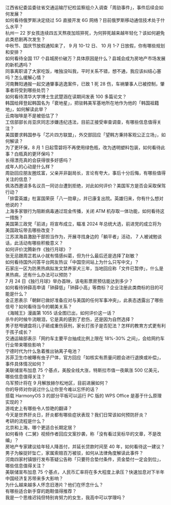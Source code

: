 江西省纪委监委驻省交通运输厅纪检监察组介入调查「周劼事件」，事件后续会如何发展？  
如何看待俄罗斯决定绕过 5G 直接开发 6G 网络？目前俄罗斯移动通信技术处于什么水平？  
杭州一 22 岁女孩连续四五天熬夜加班猝死，为何猝死越来越年轻化？该如何避免此类悲剧再次发生？  
中秋节、国庆节放假通知来了， 9 月 10-12 日、 10 月 1-7 日放假，你有哪些规划和安排？  
如何看待全国 117 个县城房价破万？具体原因是什么？县城会成为房地产市场发展的新机遇吗？  
同事离职请了大家吃饭，唯独没叫我，平时关系不错，想不通，我应该纠结心塞吗？怎么缓解心情？  
河南舞阳通报一起交通肇事逃逸案件，已致 1 死 28 伤，车祸肇事人已被控制，肇事者将受到哪些处罚？  
如何看待清华大学博士生武楚涵在读期间发表 100 多篇论文？  
韩国给拜登起韩国名为「裵地星」，把驻韩美军基地所在地作为他的「韩国祖籍地」，如何解读此举？  
云南咖啡是不是被低估了？  
工信部部长肖亚庆同志涉嫌违纪违法，目前正接受审查调查，有哪些信息值得关注？  
美国要求韩国参与「芯片四方联盟」，外交部回应「望韩方秉持客观公正立场」，如何解读？  
为了更环保，8 月 1 日起雪碧将不再使用绿色瓶，改为透明塑料包装，如何看待此事？白瓶真的更环保吗？  
长得漂亮真的会获得很多好感吗？  
成年人的心动是什么样？  
周劼回应朋友圈炫富，父亲并非副局长，言论有夸大，事后十分后悔，有哪些值得关注的信息？  
佩洛西邀请多名议员一同访台遭到拒绝，对此如何评价？美国军方是否会采取保驾行动？  
「排雷英雄」杜富国荣获「八一勋章」，并已康复出院。英雄归来，你有什么想对他说的？  
上海多家银行为阻断病毒通过现金传播，关闭 ATM 机存取一体功能，如何看待这一措施？  
美国第三政党「前进」将宣布成立，瞄准 2024 年总统大选，前进党的成立将为美国政坛带去哪些改变？  
江苏滨海县激励干部担当作为，开展寻找身边的「躺平者」活动， 7 人被诫勉谈话，此活动有哪些积极意义？  
如何评价沈腾新作《独行月球》？  
张无忌跟周芷若从小就有情感纠葛，但为什么最后还是选择了赵敏？  
如何看待国外问答平台网友热议「中国空间站上为什么只写中文」？  
石家庄一区为防黑热病拟发文禁养家犬三年，当地回应称「文件已暂停」，什么是黑热病，还有什么办法可以预防？  
7 月 24 日《独行月球》举办首映，该电影票房预估能达到多少？  
如何看待钟薛高申请「钟薛低」「钟薛小高」等商标？企业注册此类商标的目的可能是什么？  
金正恩表示「朝鲜已做好准备应对与美国的任何军事冲突」，此表态透露出了哪些信号？如何看待当今的朝美关系？  
《海贼王》漫画第 1055 话全图已出，如何评价这一话？  
杀牛的时候牛流眼泪，它是真的感到了悲伤，还是因为自然选择？  
男子怒甩键盘将儿子砸成重伤获刑，家长打孩子是否犯法？怎样的教育方式更有利于孩子成长？  
交通运输部表示「网约车主要平台抽成比例上限在 18%-30% 之间」，会给网约车行业带来哪些影响？  
宁德时代为什么急着推出钠离子电池？  
苏菲卫生巾被曝有虫子尸体，官方回应「如核实有质量问题会进行退换或补偿」，事件具体情况如何？  
美联储宣布加息 75 个基点，美股全线大涨，特斯拉市值一夜飙涨 500 亿美元，哪些信息值得关注？  
乌军预计将在 9 月解放赫尔松地区，目前进展如何？  
你的导师对你说过什么让你至今难以忘怀的话？  
搭载 HarmonyOS 3 的部分平板可以运行 PC 版的 WPS Office 是基于什么原理实现的？  
游戏史上有哪些令人惊艳的翻译？  
今天是世界肝炎日，肝炎都有哪些症状表现？我们日常该如何预防肝炎？  
考研的流程是什么？  
北京和上海，哪个更适合长期定居？  
如何看待《二舅》视频作者回应文案抄袭，称「没有看过吴标华的文章，不是改编」？  
房地产专家建议给年轻人降首付，并延长贷款时间至 40 年，如何看待这一建议？  
男子为躲捉奸坠亡，家属索赔百万被驳，如何从法律角度解读此事件？  
河南四家村镇银行发布答疑公告称「只要符合垫付条件，资金垫付一定会到位」，哪些信息值得关注？  
美联储宣布加息 75 个基点，人民币汇率将在多大程度上承压？快速加息对下半年中国经济复苏带来多大影响？  
为什么越来越多人怀念旧港片？他们在怀念什么？  
有哪些适合新手穿的跑鞋值得推荐？  
我是一个思维迟钝但特别肯努力的女生，我高中可以学理吗？  
